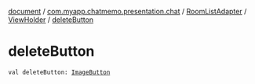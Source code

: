 [document](../../../index.md) / [com.myapp.chatmemo.presentation.chat](../../index.md) / [RoomListAdapter](../index.md) / [ViewHolder](index.md) / [deleteButton](./delete-button.md)

# deleteButton

`val deleteButton: `[`ImageButton`](https://developer.android.com/reference/android/widget/ImageButton.html)